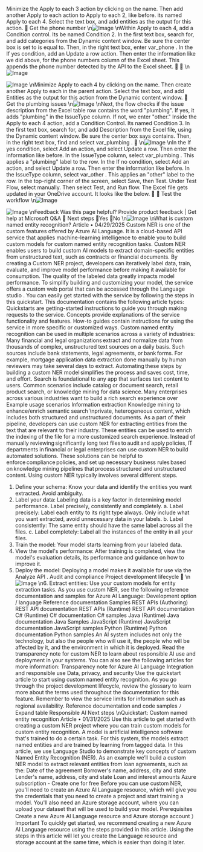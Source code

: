 Minimize the Apply to each 3 action by clicking on the name. Then add another Apply
to each action to Apply to each 2, like before. its named Apply to each 4. Select the text
box, and add entities as the output for this action.

Get the phone number
\n![Image](images/page631_image1.png)
\nWithin Apply to each 4, add a Condition control. Its be named Condition 2. In the first
text box, search for, and add categories from the Dynamic content window. Be sure the
center box is set to is equal to. Then, in the right text box, enter var_phone .
In the If yes condition, add an Update a row action. Then enter the information like we
did above, for the phone numbers column of the Excel sheet. This appends the phone
number detected by the API to the Excel sheet.


\n![Image](images/page632_image1.png)

![Image](images/page632_image2.png)
\nMinimize Apply to each 4 by clicking on the name. Then create another Apply to each
in the parent action. Select the text box, and add Entities as the output for this action
from the Dynamic content window.

Get the plumbing issues
\n![Image](images/page633_image1.png)
\nNext, the flow checks if the issue description from the Excel table row contains the word
"plumbing". If yes, it adds "plumbing" in the IssueType column. If not, we enter "other."
Inside the Apply to each 4 action, add a Condition Control. Its named Condition 3. In
the first text box, search for, and add Description from the Excel file, using the Dynamic
content window. Be sure the center box says contains. Then, in the right text box, find
and select var_plumbing .

\n![Image](images/page634_image1.png)
\nIn the If yes condition, select Add an action, and select Update a row. Then enter the
information like before. In the IssueType column, select var_plumbing . This applies a
"plumbing" label to the row.
In the If no condition, select Add an action, and select Update a row. Then enter the
information like before. In the IssueType column, select var_other . This applies an
"other" label to the row.
In the top-right corner of the screen, select Save, then Test. Under Test Flow, select
manually. Then select Test, and Run flow.
The Excel file gets updated in your OneDrive account. It looks like the below.


Test the workflow
\n![Image](images/page635_image1.png)

![Image](images/page635_image2.png)
\nFeedback
Was this page helpful?
Provide product feedback 
| Get help at Microsoft Q&A

Next steps
Yes
No
\n![Image](images/page636_image1.png)
\nWhat is custom named entity recognition?
Article • 04/29/2025
Custom NER is one of the custom features offered by Azure AI Language. It is a cloud-based
API service that applies machine-learning intelligence to enable you to build custom models
for custom named entity recognition tasks.
Custom NER enables users to build custom AI models to extract domain-specific entities from
unstructured text, such as contracts or financial documents. By creating a Custom NER project,
developers can iteratively label data, train, evaluate, and improve model performance before
making it available for consumption. The quality of the labeled data greatly impacts model
performance. To simplify building and customizing your model, the service offers a custom web
portal that can be accessed through the Language studio
. You can easily get started with the
service by following the steps in this quickstart.
This documentation contains the following article types:
Quickstarts are getting-started instructions to guide you through making requests to the
service.
Concepts provide explanations of the service functionality and features.
How-to guides contain instructions for using the service in more specific or customized
ways.
Custom named entity recognition can be used in multiple scenarios across a variety of
industries:
Many financial and legal organizations extract and normalize data from thousands of complex,
unstructured text sources on a daily basis. Such sources include bank statements, legal
agreements, or bank forms. For example, mortgage application data extraction done manually
by human reviewers may take several days to extract. Automating these steps by building a
custom NER model simplifies the process and saves cost, time, and effort.
Search is foundational to any app that surfaces text content to users. Common scenarios
include catalog or document search, retail product search, or knowledge mining for data
science. Many enterprises across various industries want to build a rich search experience over
Example usage scenarios
Information extraction
Knowledge mining to enhance/enrich semantic search
\nprivate, heterogeneous content, which includes both structured and unstructured documents.
As a part of their pipeline, developers can use custom NER for extracting entities from the text
that are relevant to their industry. These entities can be used to enrich the indexing of the file
for a more customized search experience.
Instead of manually reviewing significantly long text files to audit and apply policies, IT
departments in financial or legal enterprises can use custom NER to build automated solutions.
These solutions can be helpful to enforce compliance policies, and set up necessary business
rules based on knowledge mining pipelines that process structured and unstructured content.
Using custom NER typically involves several different steps.
1. Define your schema: Know your data and identify the entities you want extracted. Avoid
ambiguity.
2. Label your data: Labeling data is a key factor in determining model performance. Label
precisely, consistently and completely.
a. Label precisely: Label each entity to its right type always. Only include what you want
extracted, avoid unnecessary data in your labels.
b. Label consistently: The same entity should have the same label across all the files.
c. Label completely: Label all the instances of the entity in all your files.
3. Train the model: Your model starts learning from your labeled data.
4. View the model's performance: After training is completed, view the model's evaluation
details, its performance and guidance on how to improve it.
5. Deploy the model: Deploying a model makes it available for use via the Analyze API
.
Audit and compliance
Project development lifecycle

\n![Image](images/page638_image1.png)
\n6. Extract entities: Use your custom models for entity extraction tasks.
As you use custom NER, see the following reference documentation and samples for Azure AI
Language:
Development option / language
Reference documentation
Samples
REST APIs (Authoring)
REST API documentation
REST APIs (Runtime)
REST API documentation
C# (Runtime)
C# documentation
C# samples
Java (Runtime)
Java documentation
Java Samples
JavaScript (Runtime)
JavaScript documentation
JavaScript samples
Python (Runtime)
Python documentation
Python samples
An AI system includes not only the technology, but also the people who will use it, the people
who will be affected by it, and the environment in which it is deployed. Read the transparency
note for custom NER to learn about responsible AI use and deployment in your systems. You
can also see the following articles for more information:
Transparency note for Azure AI Language
Integration and responsible use
Data, privacy, and security
Use the quickstart article to start using custom named entity recognition.
As you go through the project development lifecycle, review the glossary to learn more
about the terms used throughout the documentation for this feature.
Remember to view the service limits for information such as regional availability.
Reference documentation and code samples
ﾉ
Expand table
Responsible AI
Next steps
\nQuickstart: Custom named entity
recognition
Article • 01/31/2025
Use this article to get started with creating a custom NER project where you can train
custom models for custom entity recognition. A model is artificial intelligence software
that's trained to do a certain task. For this system, the models extract named entities
and are trained by learning from tagged data.
In this article, we use Language Studio to demonstrate key concepts of custom Named
Entity Recognition (NER). As an example we’ll build a custom NER model to extract
relevant entities from loan agreements, such as the:
Date of the agreement
Borrower's name, address, city and state
Lender's name, address, city and state
Loan and interest amounts
Azure subscription - Create one for free
Before you can use custom NER, you'll need to create an Azure AI Language resource,
which will give you the credentials that you need to create a project and start training a
model. You'll also need an Azure storage account, where you can upload your dataset
that will be used to build your model.
Prerequisites
Create a new Azure AI Language resource and
Azure storage account
） Important
To quickly get started, we recommend creating a new Azure AI Language resource
using the steps provided in this article. Using the steps in this article will let you
create the Language resource and storage account at the same time, which is easier
than doing it later.